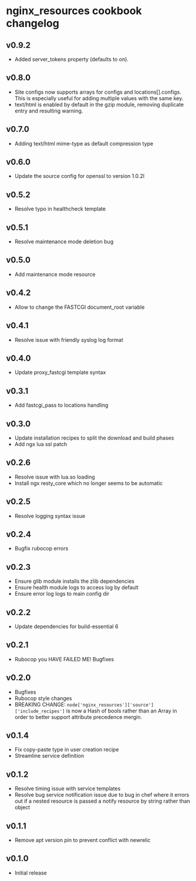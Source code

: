 # nginx\_resources cookbook changelog

## v0.9.2
* Added server_tokens property (defaults to on).

## v0.8.0
* Site configs now supports arrays for configs and locations[].configs. This is especially useful for adding multiple values with the same key.
* text/html is enabled by default in the gzip module, removing duplicate entry and resulting warning.

## v0.7.0
* Adding text/html mime-type as default compression type

## v0.6.0
* Update the source config for openssl to version 1.0.2l

## v0.5.2
* Resolve typo in healthcheck template

## v0.5.1
* Resolve maintenance mode deletion bug

## v0.5.0
* Add maintenance mode resource

## v0.4.2
* Allow to change the FASTCGI document\_root variable

## v0.4.1
* Resolve issue with friendly syslog log format

## v0.4.0
* Update proxy\_fastcgi template syntax

## v0.3.1
* Add fastcgi_pass to locations handling

## v0.3.0
* Update installation recipes to split the download and build phases
* Add ngx lua ssl patch

## v0.2.6
* Resolve issue with lua.so loading
* Install ngx resty_core which no longer seems to be automatic

## v0.2.5
* Resolve logging syntax issue

## v0.2.4
* Bugfix rubocop errors

## v0.2.3
* Ensure glib module installs the zlib dependencies
* Ensure health module logs to access log by default
* Ensure error log logs to main config dir

## v0.2.2
* Update dependencies for build-essential 6

## v0.2.1
* Rubocop you HAVE FAILED ME! Bugfixes

## v0.2.0
* Bugfixes
* Rubocop style changes
* BREAKING CHANGE: `node['nginx_resources']['source']['include_recipes']` is now a Hash of bools rather than an Array in order to better support attribute precedence mergin.

## v0.1.4
* Fix copy-paste type in user creation recipe
* Streamline service definition

## v0.1.2
* Resolve timing issue with service templates
* Resolve bug service notification issue due to bug in chef where it errors
  out if a nested resource is passed a notify resource by string rather than
  object

## v0.1.1
* Remove apt version pin to prevent conflict with newrelic

## v0.1.0
* Initial release

